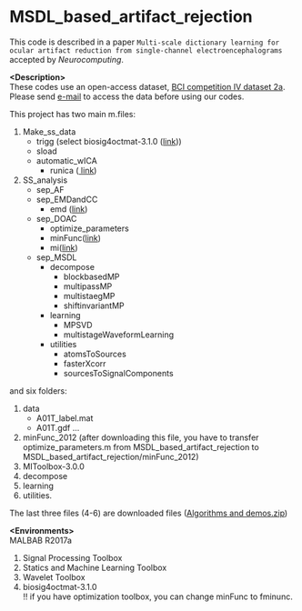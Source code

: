 # MSDL_based_artifact_rejection

This code is described in a paper
`Multi-scale dictionary learning for ocular artifact reduction from single-channel electroencephalograms` 
accepted by *Neurocomputing*.<br />

__\<Description\>__<br />
These codes use an open-access dataset, <a href="http://www.bbci.de/competition/iv/#datasets" target="_blank">BCI competition IV dataset 2a</a>.<br />
Please send <a href="http://www.bbci.de/competition/iv/#download" target="_blank">e-mail</a> to access the data before using our codes.

This project has two main m.files:<br />
1. Make_ss_data
    - trigg (select biosig4octmat-3.1.0 (<a href="https://sourceforge.net/projects/biosig/files/BioSig%20for%20Octave%20and%20Matlab/" target="_blank">link</a>))
    - sload
    - automatic_wICA
      - runica (<a href="https://sccn.ucsd.edu/eeglab/download.php" target="_blank">
     link</a>)
2. SS_analysis
    - sep_AF
    - sep_EMDandCC
      - emd (<a href="https://jp.mathworks.com/matlabcentral/fileexchange/52502-denoising-signals-using-empirical-mode-decomposition-and-hurst-analysis?focused=5516501&tab=function" target="_blank">link</a>)
    - sep_DOAC
      - optimize_parameters
      - minFunc(<a href="https://www.cs.ubc.ca/~schmidtm/Software/minFunc.html" target="_blank">link</a>)
      - mi(<a href="http://www.cs.man.ac.uk/~pococka4/MIToolbox.html" target="_blank">link</a>)
    - sep_MSDL
      - decompose
        - blockbasedMP
        - multipassMP
        - multistaegMP
        - shiftinvariantMP
      - learning
        - MPSVD
        - multistageWaveformLearning
      - utilities
        - atomsToSources
        - fasterXcorr
        - sourcesToSignalComponents

and six folders:<br />
1. data
    - A01T_label.mat
    - A01T.gdf
   ...
2. minFunc_2012 (after downloading this file, you have to transfer optimize_parameters.m from MSDL_based_artifact_rejection to MSDL_based_artifact_rejection/minFunc_2012)
3. MIToolbox-3.0.0
4. decompose
5. learning
6. utilities.

The last three files (4-6) are downloaded files (<a href="http://cnel.ufl.edu/~ajbrockmeier/eeg/" target="_blank">Algorithms and demos.zip</a>)

__\<Environments\>__<br />
MALBAB R2017a
 1. Signal Processing Toolbox
 2. Statics and Machine Learning Toolbox
 3. Wavelet Toolbox
 4. biosig4octmat-3.1.0<br />
!! if you have optimization toolbox, you can change minFunc to fminunc.
